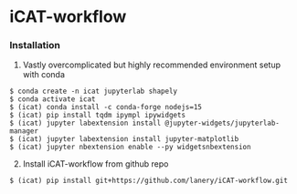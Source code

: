 # iCAT-workflow

### Installation
1. Vastly overcomplicated but highly recommended environment setup with conda
```
$ conda create -n icat jupyterlab shapely
$ conda activate icat
$ (icat) conda install -c conda-forge nodejs=15
$ (icat) pip install tqdm ipympl ipywidgets
$ (icat) jupyter labextension install @jupyter-widgets/jupyterlab-manager
$ (icat) jupyter labextension install jupyter-matplotlib
$ (icat) jupyter nbextension enable --py widgetsnbextension
```

2. Install iCAT-workflow from github repo
```
$ (icat) pip install git+https://github.com/lanery/iCAT-workflow.git
```
